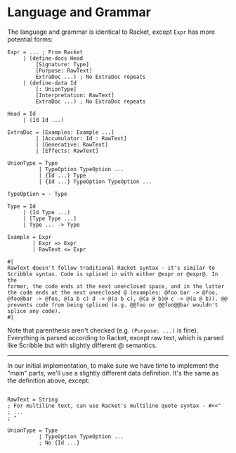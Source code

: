 # Language and Grammar

The language and grammar is identical to Racket, except `Expr` has more
potential forms:

```text
Expr = ... ; From Racket
     | (define-docs Head
         [Signature: Type]
         [Purpose: RawText]
         ExtraDoc ...) ; No ExtraDoc repeats
     | (define-data Id
         [: UnionType]
         [Interpretation: RawText]
         ExtraDoc ...) ; No ExtraDoc repeats

Head = Id
     | (Id Id ...)

ExtraDoc = [Examples: Example ...]
         | [Accumulator: Id : RawText]
         | [Generative: RawText]
         | [Effects: RawText]

UnionType = Type
          | TypeOption TypeOption ...
          | {Id ...} Type
          | {Id ...} TypeOption TypeOption ...

TypeOption = - Type

Type = Id
     | (Id Type ...)
     | [Type Type ...]
     | Type ... -> Type

Example = Expr
        | Expr => Expr
        | RawText <= Expr

#|
RawText doesn't follow traditional Racket syntax - it's similar to
Scribble syntax. Code is spliced in with either @expr or @expr@. In the
former, the code ends at the next unenclosed space, and in the latter
the code ends at the next unenclosed @ (examples: @foo bar -> @foo,
@foo@bar -> @foo, @(a b c) d -> @(a b c), @(a @ b)@ c -> @(a @ b)). @@
prevents code from being spliced (e.g. @@foo or @@foo@@bar wouldn't
splice any code).
#|
```

Note that parenthesis aren't checked (e.g. `(Purpose: ...)` is fine).
Everything is parsed according to Racket, except raw text, which is
parsed like Scribble but with slightly different @ semantics.

---

In our initial implementation, to make sure we have time to implement
the "main" parts, we'll use a slightly different data definition. It's
the same as the definition above, except:

```

RawText = String
; For multiline text, can use Racket's multiline quote syntax - #<<"
; ...
; "

UnionType = Type
          | TypeOption TypeOption ...
          ; No {Id ...}
```
